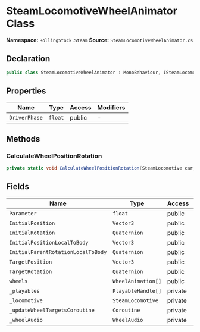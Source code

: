 # SteamLocomotiveWheelAnimator Class

**Namespace:** `RollingStock.Steam`
**Source:** `SteamLocomotiveWheelAnimator.cs`

## Declaration

```csharp
public class SteamLocomotiveWheelAnimator : MonoBehaviour, ISteamLocomotiveSubcomponent
```

## Properties

| Name | Type | Access | Modifiers |
|------|------|--------|-----------|
| `DriverPhase` | `float` | public | - |

## Methods

### CalculateWheelPositionRotation

```csharp
private static void CalculateWheelPositionRotation(SteamLocomotive car, WheelAnimation wheel, SteamLocomotiveDefinition.Wheelset wheelset, out Vector3 targetPosition, out Quaternion targetRotation)
```

## Fields

| Name | Type | Access | Modifiers |
|------|------|--------|-----------|
| `Parameter` | `float` | public | - |
| `InitialPosition` | `Vector3` | public | - |
| `InitialRotation` | `Quaternion` | public | - |
| `InitialPositionLocalToBody` | `Vector3` | public | - |
| `InitialParentRotationLocalToBody` | `Quaternion` | public | - |
| `TargetPosition` | `Vector3` | public | - |
| `TargetRotation` | `Quaternion` | public | - |
| `wheels` | `WheelAnimation[]` | public | - |
| `_playables` | `PlayableHandle[]` | private | - |
| `_locomotive` | `SteamLocomotive` | private | - |
| `_updateWheelTargetsCoroutine` | `Coroutine` | private | - |
| `_wheelAudio` | `WheelAudio` | private | - |

